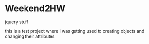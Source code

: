 Weekend2HW
==========

jquery stuff

this is a test project where i was getting used to creating objects and changing their attributes
